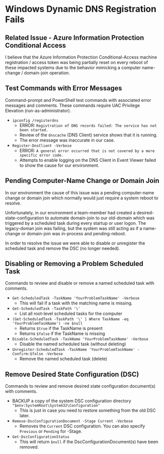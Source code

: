 # Windows Dynamic DNS Registration Fails

## Related Issue - Azure Information Protection Conditional Access

I believe that the Azure Information Protection Conditional-Access machine registration / access token was being partially reset on every reboot of these impacted systems due to the behavior mimicking a computer name-change / domain-join operation.

## Test Commands with Error Messages

Command-prompt and PowerShell test commands with associated error messages and comments. These commands require UAC Privilege Elevation (run-as-administrator).

* `ipconfig /registerdns`
  * ERROR: `Registration of DNS records failed: The service has not been started.`
  * Review of the `dnscache` (DNS Client) service shows that it is running.
  * The error message was inaccurate in our case.
* `Register-DnsClient -Verbose`
  * ERROR: `A general error occurred that is not covered by a more specific error code.`
  * Attempts to enable logging on the DNS Client in Event Viewer failed to show the cause for our environment.

## Pending Computer-Name Change or Domain Join

In our environment the cause of this issue was a pending computer-name change or domain join which normally would just require a system reboot to resolve.

Unfortunately, in our environment a team-member had created a desired-state-configuration to automate domain-join 
to our old-domain which was triggered by a scheduled task during every startup or user logon. 
The legacy-doman join was failing, but the system was still acting as if a name-change or domain-join was in-process and pending-reboot.

In order to resolve the issue we were able to disable or unregister the scheduled task and remove the DSC (no longer needed).

## Disabling or Removing a Problem Scheduled Task

Commands to review and disable or remove a named scheduled task with comments.

* `Get-ScheduledTask -TaskName 'YourProblemTaskName' -Verbose`
  * This will fail if a task with the matching name is missing.
* `Get-ScheduledTask -TaskPath '\'`
  * List all root-level scheduled tasks for the computer
* `(Get-ScheduledTask -TaskPath '\' | Where TaskName -eq 'YourProblemTaskName') -ne $null`
  * Returns `$true` if the TaskName is present
  * Returns `$false` if the TaskName is missing
* `Disable-ScheduledTask -TaskName 'YourProblemTaskName' -Verbose`
  * Disable the named scheduled task (without deleting)
* `Unregister-ScheduledTask -TaskName 'YourProblemTaskName' -Confirm:$false -Verbose`
  * Remove the named scheduled task (delete)

## Remove Desired State Configuration (DSC)

Commands to review and remove desired state configuration document(s) with comments.

* BACKUP a copy of the system DSC configuration directory `"$env:SystemRoot\System32\Configuration"`
  * This is just in case you need to restore something from the old DSC later.
* `Remove-DscConfigurationDocument -Stage Current -Verbose`
  * Removes the `Current` DSC configuration. You can also specify `Previous` or `Pending` for -Stage.
* `Get-DscConfigurationStatus`
  * This will return `$null` if the DscConfigurationDocument(s) have been removed.
